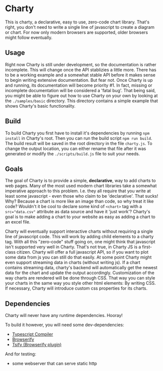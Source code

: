 # Charty
This is charty, a declarative, easy to use, zero-code chart library. That's right, you don't need to write a single line of javascript to create a diagram or chart. For now only modern browsers are supported, older browsers might follow eventually.

## Usage
Right now Charty is still under development, so the documentation is rather incomplete. This will change once the API stablizies a little more. There has to be a working example and a somewhat stable API before it makes sense to begin writing extensive documentation. But fear not. Once Charty is up and running, its documentation will become priority #1. In fact, missing or incomplete documentation will be considered a 'fatal bug'. That being said, you might be able to figure out how to use Charty on your own by looking at the `./samples/basic` directory. This directory contains a simple example that shows Charty's basic functionality.

## Build
To build Charty you first have to install it's dependencies by running `npm install` in Charty's root. Then you can run the build script `npm run build`. The build result will be saved in the root directory in the file `charty.js`. To change the output location, you can either rename that file after it was generated or modify the `./scripts/build.js` file to suit your needs.

## Goals
The goal of Charty is to provide a simple, **declarative**, way to add charts to web pages. Many of the most used modern chart libraries take a somewhat imperative approach to this problem. I.e. they all require that you write at least some javascript - even those who claim to be 'declarative'. That sucks! Why? Because a chart is more like an image than code, so why treat it like code? Wouldn't it be cool to declare some kind of `<chart>` tag with a `src="data.csv"` attribute as data source and have it 'just work'? Charty's goal is to make adding a chart to your website as easy as adding a chart to an excel file.

Charty will eventually support interactive charts without requiring a single line of javascript code. This will work by adding child elements to a charty tag. With all this "zero-code" stuff going on, one might think that javascript isn't supported very well in Charty. That's not true, in Charty JS is a first-class citizen. Charty will offer a full javascript API, so if you want to plot some data from js you can still do that easily. At some point Charty might even support streaming data in charts (without writing js). If a chart contains streaming data, charty's backend will automatically get the newest data for the chart and update the output accordingly. Customization of the way charts are rendered will be done through CSS. That way you can style your charts in the same way you style other html elements: By writing CSS. If necessary, Charty will introduce custom css properties for its charts.

## Dependencies
Charty will never have any runtime dependencies. Hooray!

To build it however, you will need some dev-dependencies:
- [Typescript Compiler](https://www.npmjs.com/package/typescript)
- [Browserify](https://www.npmjs.com/package/browserify)
- [Tsify (Browserify plugin)](https://www.npmjs.com/package/tsify)

And for testing:
- some webserver that can serve static http